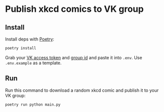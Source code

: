 # Publish xkcd comics to VK group

## Install
Install deps with [Poetry](https://python-poetry.org):

```sh
poetry install
```

Grab your [VK access token](https://vk.com/dev/implicit_flow_user) and [group id](https://regvk.com/id/) and paste it into `.env`. Use `.env.example` as a template.

## Run
Run this command to download a random xkcd comic and publish it to your VK group:

```sh
poetry run python main.py
```
